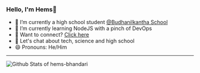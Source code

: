 ### Hello, I'm Hems👋

- 🔭 I’m currently a high school student [@Budhanilkantha School](bnks.edu.np)
- 🌱 I’m currently learning NodeJS with a pinch of DevOps
- 👯 Want to connect? [Click here](facebook.com/lnk2hems)
- 💬 Let's chat about tech, science and high school
- 😄 Pronouns: He/Him

---

![Github Stats of hems-bhandari]()
